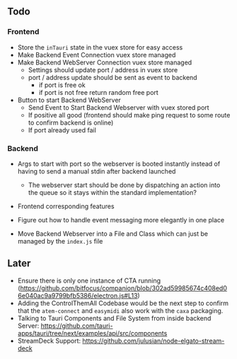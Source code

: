 ## Todo

### Frontend

- Store the `inTauri` state in the vuex store for easy access
- Make Backend Event Connection vuex store managed
- Make Backend WebServer Connection vuex store managed
  - Settings should update port / address in vuex store
  - port / address update should be sent as event to backend
    - if port is free ok
    - if port is not free return random free port
- Button to start Backend WebServer
  - Send Event to Start Backend Webserver with vuex stored port
  - If positive all good (frontend should make ping request to some route to confirm backend is online)
  - If port already used fail

### Backend

- Args to start with port so the webserver is booted instantly instead of having to send a manual stdin after backend launched

  - The webserver start should be done by dispatching an action into the queue so it stays within the standard implementation?

- Frontend corresponding features
- Figure out how to handle event messaging more elegantly in one place
- Move Backend Webserver into a File and Class which can just be managed by the `index.js` file

## Later

- Ensure there is only one instance of CTA running (https://github.com/bitfocus/companion/blob/302ad59985674c408ed06e040ac9a9799bfb5386/electron.js#L13)
- Adding the ControlThemAll Codebase would be the next step to confirm that the `atem-connect` and `easymidi` also work with the `caxa` packaging.
- Talking to Tauri Components and File System from inside backend Server: https://github.com/tauri-apps/tauri/tree/next/examples/api/src/components
- StreamDeck Support: https://github.com/julusian/node-elgato-stream-deck

